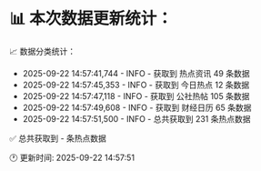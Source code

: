 📊 本次数据更新统计：
==========================

📈 数据分类统计：
- 2025-09-22 14:57:41,744 - INFO - 获取到 热点资讯 49 条数据
- 2025-09-22 14:57:45,353 - INFO - 获取到 今日热点 12 条数据
- 2025-09-22 14:57:47,118 - INFO - 获取到 公社热帖 105 条数据
- 2025-09-22 14:57:49,608 - INFO - 获取到 财经日历 65 条数据
- 2025-09-22 14:57:51,500 - INFO - 总共获取到 231 条热点数据

✅ 总共获取到 - 条热点数据

🕐 更新时间: 2025-09-22 14:57:51

